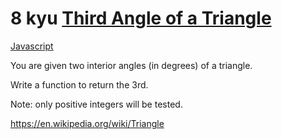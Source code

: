 # 8 kyu [Third Angle of a Triangle](https://www.codewars.com/kata/5a023c426975981341000014)

<!-- START LANGUAGE_LINKS -->

[Javascript](./javascript.js)

<!-- END LANGUAGE_LINKS -->

You are given two interior angles (in degrees) of a triangle. 

Write a function to return the 3rd.

Note: only positive integers will be tested.

https://en.wikipedia.org/wiki/Triangle